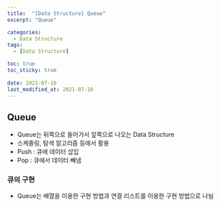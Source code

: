 ```yaml
---
title:  "[Data Structure] Queue"
excerpt: "Queue"

categories:
  - Data Structure
tags:
  - [Data Structure]

toc: true
toc_sticky: true
 
date: 2021-07-16
last_modified_at: 2021-07-16
---
```

## Queue
- Queue는 뒤쪽으로 들어가서 앞쪽으로 나오는 Data Structure
- 스케줄링, 탐색 알고리즘 등에서 활용
- Push : 큐에 데이터 삽입
- Pop : 큐에서 데이터 빼냄

### 큐의 구현
- Queue는 배열을 이용한 구현 방법과 연결 리스트를 이용한 구현 방법으로 나뉨